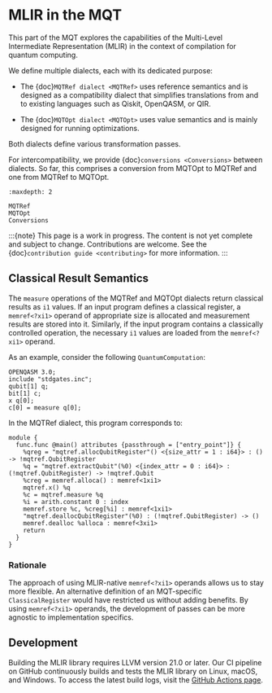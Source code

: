 # MLIR in the MQT

This part of the MQT explores the capabilities of the Multi-Level Intermediate Representation (MLIR) in the context of compilation for quantum computing.

We define multiple dialects, each with its dedicated purpose:

- The {doc}`MQTRef dialect <MQTRef>` uses reference semantics and is designed as a compatibility dialect that simplifies translations from and to existing languages such as Qiskit, OpenQASM, or QIR.

- The {doc}`MQTOpt dialect <MQTOpt>` uses value semantics and is mainly designed for running optimizations.

Both dialects define various transformation passes.

For intercompatibility, we provide {doc}`conversions <Conversions>` between dialects.
So far, this comprises a conversion from MQTOpt to MQTRef and one from MQTRef to MQTOpt.

```{toctree}
:maxdepth: 2

MQTRef
MQTOpt
Conversions
```

:::{note}
This page is a work in progress.
The content is not yet complete and subject to change.
Contributions are welcome.
See the {doc}`contribution guide <contributing>` for more information.
:::

## Classical Result Semantics

The `measure` operations of the MQTRef and MQTOpt dialects return classical results as `i1` values.
If an input program defines a classical register, a `memref<?xi1>` operand of appropriate size is allocated and measurement results are stored into it.
Similarly, if the input program contains a classically controlled operation, the necessary `i1` values are loaded from the `memref<?xi1>` operand.

As an example, consider the following `QuantumComputation`:

```qasm
OPENQASM 3.0;
include "stdgates.inc";
qubit[1] q;
bit[1] c;
x q[0];
c[0] = measure q[0];
```

In the MQTRef dialect, this program corresponds to:

```mlir
module {
  func.func @main() attributes {passthrough = ["entry_point"]} {
    %qreg = "mqtref.allocQubitRegister"() <{size_attr = 1 : i64}> : () -> !mqtref.QubitRegister
    %q = "mqtref.extractQubit"(%0) <{index_attr = 0 : i64}> : (!mqtref.QubitRegister) -> !mqtref.Qubit
    %creg = memref.alloca() : memref<1xi1>
    mqtref.x() %q
    %c = mqtref.measure %q
    %i = arith.constant 0 : index
    memref.store %c, %creg[%i] : memref<1xi1>
    "mqtref.deallocQubitRegister"(%0) : (!mqtref.QubitRegister) -> ()
    memref.dealloc %alloca : memref<3xi1>
    return
  }
}
```

### Rationale

The approach of using MLIR-native `memref<?xi1>` operands allows us to stay more flexible.
An alternative definition of an MQT-specific `ClassicalRegister` would have restricted us without adding benefits.
By using `memref<?xi1>` operands, the development of passes can be more agnostic to implementation specifics.

## Development

Building the MLIR library requires LLVM version 21.0 or later.
Our CI pipeline on GitHub continuously builds and tests the MLIR library on Linux, macOS, and Windows.
To access the latest build logs, visit the [GitHub Actions page](https://github.com/munich-quantum-toolkit/core/actions/workflows/ci.yml).
